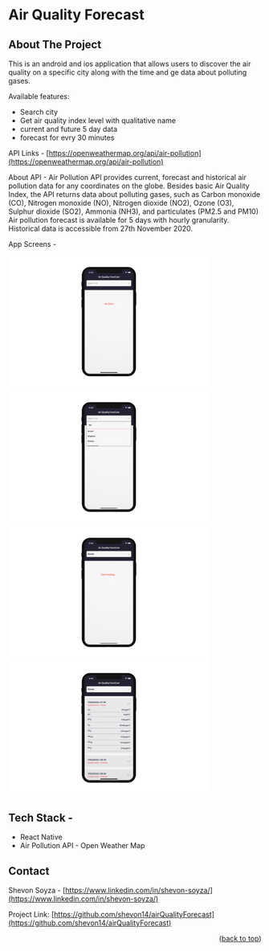 # Air Quality Forecast

## About The Project

This is an android and ios application that allows users to discover the air quality on a specific city along with the time and ge data about polluting gases.

Available features:
* Search city
* Get air quality index level with qualitative name
* current and future 5 day data
* forecast for evry 30 minutes

API Links - [https://openweathermap.org/api/air-pollution](https://openweathermap.org/api/air-pollution)

About API -
Air Pollution API provides current, forecast and historical air pollution data for any coordinates on the globe.
Besides basic Air Quality Index, the API returns data about polluting gases, such as Carbon monoxide (CO), Nitrogen monoxide (NO), Nitrogen dioxide (NO2), Ozone (O3), Sulphur dioxide (SO2), Ammonia (NH3), and particulates (PM2.5 and PM10)
Air pollution forecast is available for 5 days with hourly granularity. Historical data is accessible from 27th November 2020.

App Screens -

<div>
<img src="https://github.com/shevon14/airQualityForecast/blob/master/appScreens/1.png" alt="screen1" width="400"/>
<img src="https://github.com/shevon14/airQualityForecast/blob/master/appScreens/2.png" alt="screen1" width="400"/>
<img src="https://github.com/shevon14/airQualityForecast/blob/master/appScreens/3.png" alt="screen1" width="400"/>
<img src="https://github.com/shevon14/airQualityForecast/blob/master/appScreens/4.png" alt="screen1" width="400"/>
</div>


## Tech Stack -

* React Native
* Air Pollution API - Open Weather Map


## Contact

Shevon Soyza - [https://www.linkedin.com/in/shevon-soyza/](https://www.linkedin.com/in/shevon-soyza/)

Project Link: [https://github.com/shevon14/airQualityForecast](https://github.com/shevon14/airQualityForecast)


<p align="right">(<a href="#top">back to top</a>)</p>


